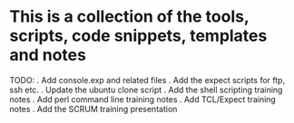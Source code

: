 This is a collection of the tools, scripts, code snippets, templates and notes
==============================================================================

TODO:
. Add console.exp and related files
. Add the expect scripts for ftp, ssh etc.
. Update the ubuntu clone script
. Add the shell scripting training notes
. Add perl command line training notes
. Add TCL/Expect training notes
. Add the SCRUM training presentation



